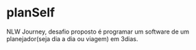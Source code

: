 # planSelf
NLW Journey, desafio proposto é programar um software de um planejador(seja dia a dia ou viagem) em 3dias.
